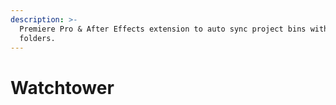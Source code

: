 ```yaml
---
description: >-
  Premiere Pro & After Effects extension to auto sync project bins with system
  folders.
---
```


# Watchtower

